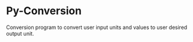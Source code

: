 # Py-Conversion
Conversion program to convert user input units and values to user desired output unit.
